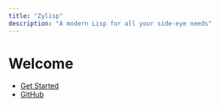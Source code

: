 ```yaml
---
title: "Zylisp"
description: "A modern Lisp for all your side-eye needs"
---
```


# Welcome

* [Get Started](https://cnbbooks.github.io/zylisp-guide/part1/02-welcome/index.html)
* [GitHub](https://github.com/zylisp)
